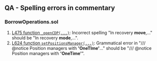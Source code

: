 ## QA - Spelling errors in commentary
### BorrowOperations.sol
1. [L475 function `_openCDP(...)`](https://github.com/code-423n4/2023-10-badger/blob/f2f2e2cf9965a1020661d179af46cb49e993cb7e/packages/contracts/contracts/BorrowerOperations.sol#L475): Incorrect spelling "In recovery **move**,..." should be "In recovery **mode**,...".
2. [L624 function `setPositionsManager(...)`](https://github.com/code-423n4/2023-10-badger/blob/f2f2e2cf9965a1020661d179af46cb49e993cb7e/packages/contracts/contracts/BorrowerOperations.sol#L624): Grammatical error in "/// @notice Position managers with **'OneTIme'**..." should be "/// @notice Position managers with **'OneTime'**".
